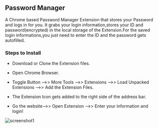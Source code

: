 Password Manager
----------------

A Chrome based Password Manager Extension that stores your Password and logs in for you.
It grabs your login information,stores your ID and password(encrypted) in the local storage of the Extension.For the saved login 
informations,you just need to enter the ID and the password gets autofilled.

### Steps to Install

* Download or Clone the Extension files.

* Open Chrome Browser.

* Toggle Button -->> More Tools -->> Extensions -->> Load Unpacked Extensions -->> Add the Extension Files.

* The Extension Icon gets added to the right side of the address bar.

* Go the website-->> Open Extension -->> Enter your information and login!


![screenshot1](https://user-images.githubusercontent.com/30324086/38336586-e7f151d8-387f-11e8-9400-212c65c4b9d2.png)
